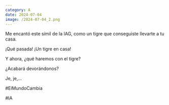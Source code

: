 ```yaml
--- 
category: A 
date: 2024-07-04 
image: /2024-07-04_2.png 
--- 
```


Me encantó este símil de la IAG, como un tigre que conseguiste llevarte a tu casa. 

¡Qué pasada! ¡Un tigre en casa!

Y ahora, ¿qué haremos con el tigre?

¿Acabará devorándonos?

Je, je,...

#ElMundoCambia

#IA